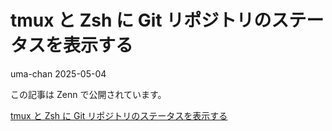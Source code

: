 # tmux と Zsh に Git リポジトリのステータスを表示する
uma-chan
2025-05-04

この記事は Zenn で公開されています。

[tmux と Zsh に Git
リポジトリのステータスを表示する](https://zenn.dev/i9wa4/articles/2025-05-04-tmux-zsh-git-status)
